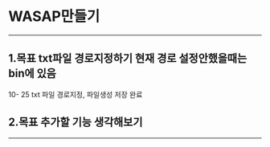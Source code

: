 # WASAP만들기

---
1.목표 txt파일 경로지정하기 현재 경로 설정안했을때는 bin에 있음
---
10- 25 txt 파일 경로지정, 파일생성 저장 완료

2.목표 추가할 기능 생각해보기
---

----
